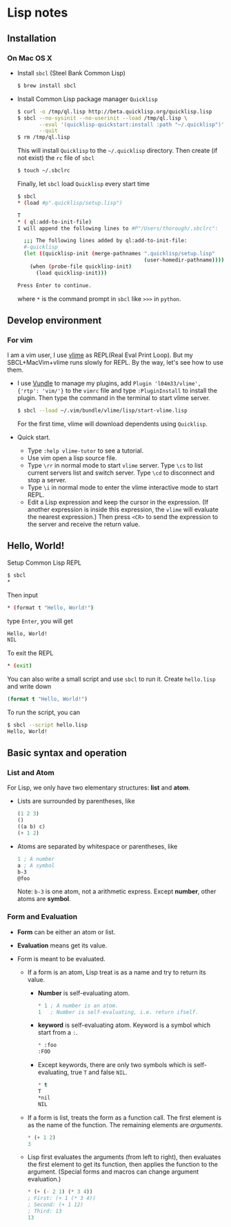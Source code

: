 # Lisp notes

## Installation

### On Mac OS X

- Install `sbcl` (Steel Bank Common Lisp)

  ```bash
  $ brew install sbcl
  ```

- Install Common Lisp package manager `Quicklisp`

  ```bash
  $ curl -o /tmp/ql.lisp http://beta.quicklisp.org/quicklisp.lisp
  $ sbcl --no-sysinit --no-userinit --load /tmp/ql.lisp \
         --eval '(quicklisp-quickstart:install :path "~/.quicklisp")' \
         --quit
  $ rm /tmp/ql.lisp
  ```

  This will install `Quicklisp` to the `~/.quicklisp` directory. Then create (if not exist) the `rc` file of `sbcl`

  ```bash
  $ touch ~/.sbclrc
  ```

  Finally, let `sbcl` load `Quicklisp` every start time

  ```bash
  $ sbcl
  * (load #p".quicklisp/setup.lisp")
  
  T
  * ( ql:add-to-init-file)
  I will append the following lines to #P"/Users/thorough/.sbclrc":
  
    ;;; The following lines added by ql:add-to-init-file:
    #-quicklisp
    (let ((quicklisp-init (merge-pathnames ".quicklisp/setup.lisp"
                                           (user-homedir-pathname))))
      (when (probe-file quicklisp-init)
        (load quicklisp-init)))
  
  Press Enter to continue.
  ```

  where `*` is the command prompt in `sbcl` like `>>>` in `python`. 

## Develop environment

### For vim

I am a vim user, I use [vlime](https://github.com/l04m33/vlime) as REPL(Real Eval Print Loop). But my SBCL+MacVim+vlime runs slowly for REPL. By the way, let's see how to use them.

- I use [Vundle](https://github.com/VundleVim/Vundle.Vim) to manage my plugins, add `Plugin 'l04m33/vlime', {'rtp': 'vim/'}` to the `vimrc` file and type `:PluginInstall` to install the plugin. Then type the command in the terminal to start vlime server.

  ```bash
  $ sbcl --load ~/.vim/bundle/vlime/lisp/start-vlime.lisp
  ```

  For the first time, vlime will download dependents using `Quicklisp`.

- Quick start. 

  - Type `:help vlime-tutor` to see a tutorial.
  - Use vim open a lisp source file.
  - Type `\rr` in normal mode to start `vlime` server. Type `\cs` to list current servers list and switch server. Type `\cd` to disconnect and stop a server.
  - Type `\i` in normal mode to enter the vlime interactive mode to start REPL.
  - Edit a Lisp expression and keep the cursor in the expression. (If another expression is inside this expression, the `vlime` will evaluate the nearest expression.) Then press `<CR>` to send the expression to the server and receive the return value.

## Hello, World!

Setup Common Lisp REPL

```bash
$ sbcl
*
```

Then input

```bash
* (format t "Hello, World!")
```

type `Enter`, you will get

```bash
Hello, World!
NIL
```

To exit the REPL

```bash
* (exit)
```

You can also write a small script and use `sbcl` to run it. Create `hello.lisp` and write down

```lisp
(format t "Hello, World!")
```

To run the script, you can

```bash
$ sbcl --script hello.lisp
Hello, World!
```



## Basic syntax and operation

### List and Atom

For Lisp, we only have two elementary structures: **list** and **atom**.

- Lists are surrounded by parentheses, like

  ```lisp
  (1 2 3)
  ()
  ((a b) c)
  (+ 1 2)
  ```

- Atoms are separated by whitespace or parentheses, like

  ```lisp
  1	; A number
  a	; A symbol
  b-3
  @foo
  ```

  Note: `b-3` is one atom, not a arithmetic express. Except **number**, other atoms are **symbol**.

### Form and Evaluation

- **Form** can be either an atom or list. 

- **Evaluation** means get its value.

- Form is meant to be evaluated.

  - If a form is an atom, Lisp treat is as a name and try to return its value.

    - **Number** is self-evaluating atom.

        ```lisp
        * 1 ; A number is an atom.
        1	; Number is self-evaluating, i.e. return ifself.
        ```

    - **keyword** is self-evaluating atom. Keyword is a symbol which start from a `:`.

      ```lisp
      * :foo
      :FOO
      ```

    - Except keywords, there are only two symbols which is self-evaluating, true `T` and false `NIL`.

      ```lisp
      * t
      T
      *nil
      NIL
      ```

      

  - If a form is list, treats the form as a function call. The first element is as the name of the function. The remaining elements are _arguments_.

    ```lisp
    * (+ 1 2)
    3
    ```

  - Lisp first evaluates the arguments (from left to right), then evaluates the first element to get its function, then applies the function to the argument. (Special forms and macros can change argument evaluation.)

    ```lisp
    * (+ (- 2 1) (* 3 4))
    ; First: (+ 1 (* 3 4))
    ; Second: (+ 1 12)
    ; Third: 13
    13
    ```